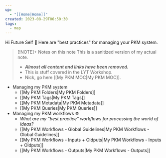 ```yaml
---
up:
  - "[[Home|Home]]"
created: 2023-08-29T06:50:30
tags:
  - map
---
```

Hi Future Self 👋 Here are "best practices" for managing your PKM system. 

> [!NOTE]+ Notes on this note
> This is a sanitized version of my actual note. 
> - ***Almost all content and links have been removed.***
> - This is stuff covered in the LYT Workshop.
> - Nick, go here [[My PKM MOC|My PKM MOC]].

- Managing my PKM system
	- [[My PKM Folders|My PKM Folders]]
	- [[My PKM Tags|My PKM Tags]]
	- [[My PKM Metadata|My PKM Metadata]]
	- [[My PKM Queries|My PKM Queries]]
- Managing my PKM workflows ♽
	- *What are my "best practice" workflows for processing the world of ideas?*
	- [[My PKM Workflows - Global Guidelines|My PKM Workflows - Global Guidelines]]
	- [[My PKM Workflows - Inputs + Oldputs|My PKM Workflows - Inputs + Oldputs]]
	- [[My PKM Workflows - Outputs|My PKM Workflows - Outputs]]
